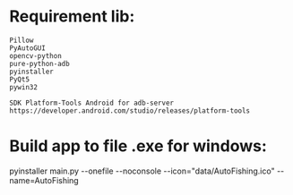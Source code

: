 # Requirement lib:
    Pillow
    PyAutoGUI
    opencv-python
    pure-python-adb
    pyinstaller
    PyQt5
    pywin32

    SDK Platform-Tools Android for adb-server
    https://developer.android.com/studio/releases/platform-tools

# Build app to file .exe for windows:
pyinstaller main.py --onefile --noconsole --icon="data/AutoFishing.ico" --name=AutoFishing